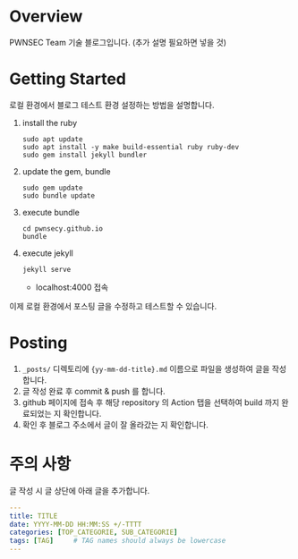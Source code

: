 # Overview
PWNSEC Team 기술 블로그입니다. (추가 설명 필요하면 넣을 것)

# Getting Started
로컬 환경에서 블로그 테스트 환경 설정하는 방법을 설명합니다. 
1. install the ruby
    ```
    sudo apt update
    sudo apt install -y make build-essential ruby ruby-dev
    sudo gem install jekyll bundler
    ```
2. update the gem, bundle
    ```
    sudo gem update
    sudo bundle update
    ```

3. execute bundle
    ```
    cd pwnsecy.github.io
    bundle
    ```

4. execute jekyll
    ```
    jekyll serve
    ```
    + localhost:4000 접속

이제 로컬 환경에서 포스팅 글을 수정하고 테스트할 수 있습니다.

# Posting
1. `_posts/` 디렉토리에 `{yy-mm-dd-title}.md` 이름으로 파일을 생성하여 글을 작성합니다.
2. 글 작성 완료 후 commit & push 를 합니다.
3. github 페이지에 접속 후 해당 repository 의 Action 탭을 선택하여 build 까지 완료되었는 지 확인합니다.
4. 확인 후 블로그 주소에서 글이 잘 올라갔는 지 확인합니다.

# 주의 사항
글 작성 시 글 상단에 아래 글을 추가합니다.
```yaml
---
title: TITLE
date: YYYY-MM-DD HH:MM:SS +/-TTTT
categories: [TOP_CATEGORIE, SUB_CATEGORIE]
tags: [TAG]     # TAG names should always be lowercase
---
```